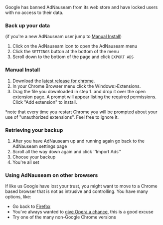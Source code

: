 Google has banned AdNauseam from its web store and have locked users with no access to their data.

### Back up your data

(if you're a new AdNauseam user jump to [Manual Install](#manual-install))

1. Click on the AdNauseam icon to open the AdNauseam menu
2. Click the ``SETTINGS`` button at the bottom of the menu
3. Scroll down to the bottom of the page and click ``EXPORT ADS``

### Manual Install

1. Download the [latest release for chrome](https://github.com/dhowe/AdNauseam/releases/latest).
1. In your Chrome Browser menu click the Windows>Extensions.
1. Drag the file you downloaded in step 1. and drop it over the open extension page. A prompt will appear listing the required permissions. Click "Add extension" to install.

*note that every time you restart Chrome you will be prompted about your use of "unauthorized extensions". Feel free to ignore it.

### Retrieving your backup

1. After you have AdNauseam up and running again go back to the AdNauseam settings page
1. Scroll all the way down again and click ''Import Ads''
1. Choose your backup
1. You're all set

### Using AdNauseam on other browsers

If like us Google have lost your trust, you might want to move to a Chrome based browser that is not as intrusive and controlling. You have many options, like:

* Go back to [Firefox](https://getfirefox.com)
* You've always wanted to [give Opera a chance](https://opera.com), this is a good excuse
* Try one of the many non-Google Chrome versions